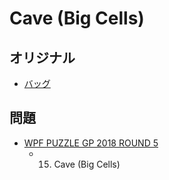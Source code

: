# Cave (Big Cells)

## オリジナル
- [バッグ](cave.md)

## 問題
- [WPF PUZZLE GP 2018 ROUND 5](../questions/wpfpgp2018-5.md)
	- 15. Cave (Big Cells)
